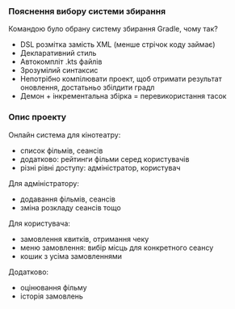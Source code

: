 ### Пояснення вибору системи збирання
Командою було обрану систему збирання Gradle, чому так?
* DSL розмітка замість XML (менше стрічок коду займає)
* Декларативний стиль
* Автокомпліт .kts файлів
* Зрозумілий синтаксис
* Непотрібно компілювати проект, щоб отримати результат оновлення, достатьньо збілдити градл
* Демон + інкрементальна збірка = перевикористання тасок 

### Опис проекту
Онлайн система для кінотеатру:
- список фільмів, сеансів
- додатково: рейтинги фільми серед користувачів
- різні рівні доступу: адміністратор, користувач
  
Для адміністратору:
- додавання фільмів, сеансів
- зміна розкладу сеансів тощо

Для користувача:
- замовлення квитків, отримання чеку
- меню замовлення: вибір місць для конкретного сеансу
- кошик з усіма замовленнями

Додатково:
- оцінювання фільму
- історія замовлень
